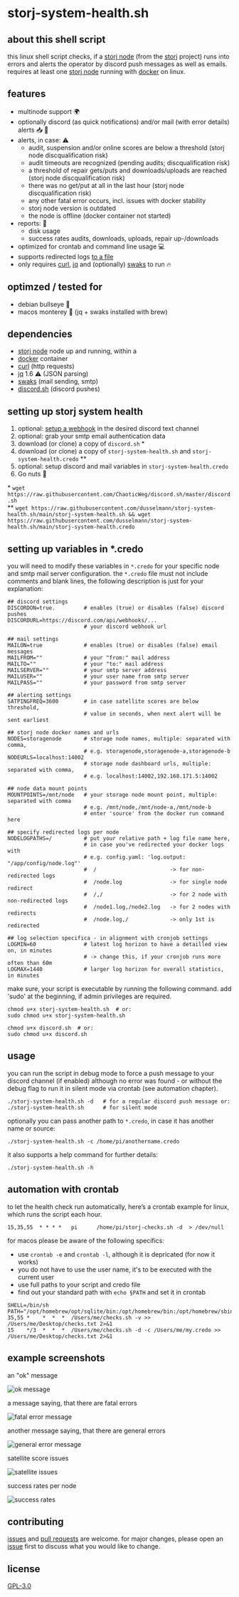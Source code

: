 # storj-system-health.sh

## about this shell script
this linux shell script checks, if a [storj node][storagenode] (from the [storj][storj] project) runs into errors and alerts the operator by discord push messages as well as emails. requires at least one [storj node][storagenode] running with [docker][docker] on linux.

## features
* multinode support 🌍
* optionally discord (as quick notifications) and/or mail (with error details) alerts 📥 🔔
* alerts, in case: ⚠️
  * audit, suspension and/or online scores are below a threshold (storj node discqualification risk)
  * audit timeouts are recognized (pending audits; discqualification risk) 
  * a threshold of repair gets/puts and downloads/uploads are reached (storj node discqualification risk)
  * there was no get/put at all in the last hour (storj node discqualification risk)
  * any other fatal error occurs, incl. issues with docker stability
  * storj node version is outdated
  * the node is offline (docker container not started)
* reports: 📰
  * disk usage
  * success rates audits, downloads, uploads, repair up-/downloads
* optimized for crontab and command line usage 💻
* supports redirected logs [to a file][log_redirect]
* only requires [curl][curl], [jq][jq] and (optionally) [swaks][swaks] to run 🔥 

## optimzed / tested for
- debian bullseye 🐧
- macos monterey 🍎 (jq + swaks installed with brew)

## dependencies
- [storj node][storagenode] node up and running, within a 
- [docker][docker] container
- [curl][curl] (http requests)
- [jq][jq] 1.6 ⚠️ (JSON parsing)
- [swaks][swaks] (mail sending, smtp)
- [discord.sh][discord.sh] (discord pushes)

## setting up storj system health
1. optional: [setup a webhook][webhook] in the desired discord text channel
2. optional: grab your smtp email authentication data
3. download (or clone) a copy of `discord.sh` *
4. download (or clone) a copy of `storj-system-health.sh` and `storj-system-health.credo` **
5. optional: setup discord and mail variables in `storj-system-health.credo`
6. Go nuts 🚀

\* `wget https://raw.githubusercontent.com/ChaoticWeg/discord.sh/master/discord.sh` <br/>
\*\* `wget https://raw.githubusercontent.com/dusselmann/storj-system-health.sh/main/storj-system-health.sh && wget https://raw.githubusercontent.com/dusselmann/storj-system-health.sh/main/storj-system-health.credo`

## setting up variables in *.credo
you will need to modify these variables in `*.credo` for your specific node and smtp mail server configuration. the `*.credo` file must not include comments and blank lines, the following description is just for your explanation:
```
## discord settings
DISCORDON=true.         # enables (true) or disables (false) discord pushes
DISCORDURL=https://discord.com/api/webhooks/...
                        # your discord webhook url

## mail settings
MAILON=true             # enables (true) or disables (false) email messages
MAILFROM=""             # your "from:" mail address
MAILTO=""               # your "to:" mail address
MAILSERVER=""           # your smtp server address
MAILUSER=""             # your user name from smtp server
MAILPASS=""             # your password from smtp server

## alerting settings
SATPINGFREQ=3600        # in case satellite scores are below threshold, 
                        # value in seconds, when next alert will be sent earliest
                        
## storj node docker names and urls
NODES=storagenode       # storage node names, multiple: separated with comma, 
                        # e.g. storagenode,storagenode-a,storagenode-b
NODEURLS=localhost:14002
                        # storage node dashboard urls, multiple: separated with comma, 
                        # e.g. localhost:14002,192.168.171.5:14002

## node data mount points
MOUNTPOINTS=/mnt/node   # your storage node mount point, multiple: separated with comma
                        # e.g. /mnt/node,/mnt/node-a,/mnt/node-b
                        # enter 'source' from the docker run command here

## specify redirected logs per node
NODELOGPATHS=/          # put your relative path + log file name here,
                        # in case you've redirected your docker logs with
                        # e.g. config.yaml: 'log.output: "/app/config/node.log"'
                        #  /                       -> for non-redirected logs
                        #  /node.log               -> for single node redirect
                        #  /,/                     -> for 2 node with non-redirected logs
                        #  /node1.log,/node2.log   -> for 2 nodes with redirects
                        #  /node.log,/             -> only 1st is redirected

## log selection specifica - in alignment with cronjob settings
LOGMIN=60               # latest log horizon to have a detailled view on, in minutes
                        # -> change this, if your cronjob runs more often than 60m
LOGMAX=1440             # larger log horizon for overall statistics, in minutes
```

make sure, your script is executable by running the following command. add 'sudo' at the beginning, if admin privileges are required. 
```
chmod u+x storj-system-health.sh  # or:
sudo chmod u+x storj-system-health.sh

chmod u+x discord.sh  # or:
sudo chmod u+x discord.sh
```

## usage

you can run the script in debug mode to force a push message to your discord channel (if enabled) although no error was found - or without the debug flag to run it in silent mode via crontab (see automation chapter).

```
./storj-system-health.sh -d   # for a regular discord push message or:
./storj-system-health.sh      # for silent mode
```

optionally you can pass another path to `*.credo`, in case it has another name or source:

```
./storj-system-health.sh -c /home/pi/anothername.credo
```

it also supports a help command for further details:

```
./storj-system-health.sh -h
```

## automation with crontab
to let the health check run automatically, here’s a crontab example for linux, which runs the script each hour.
```
15,35,55  * * * *   pi      /home/pi/storj-checks.sh -d  > /dev/null
```

for macos please be aware of the following specifics:
* use `crontab -e` and `crontab -l`, although it is depricated (for now it works)
* you do not have to use the user name, it's to be executed with the current user
* use full paths to your script and credo file
* find out your standard path with `echo §PATH` and set it in crontab
```
SHELL=/bin/sh
PATH="/opt/homebrew/opt/sqlite/bin:/opt/homebrew/bin:/opt/homebrew/sbin:/usr/local/bin:/usr/bin:/bin:/usr/sbin:/sbin"
35,55 *    *  *  *  /Users/me/checks.sh -v >> /Users/me/Desktop/checks.txt 2>&1
15    */3  *  *  *  /Users/me/checks.sh -d -c /Users/me/my.credo >> /Users/me/Desktop/checks.txt 2>&1
```

## example screenshots

an "ok" message

![ok message](/examples/discord-example-all-fine.jpg)

a message saying, that there are fatal errors

![fatal error message](/examples/discord-example-fatal-error.jpg)

another message saying, that there are general errors

![general error message](/examples/discord-example-general-error.jpg)

satellite score issues

![satellite issues](/examples/discord-example-satellite-scores.jpg)

success rates per node

![success rates](/examples/discord-example-success-rates.jpg)


## contributing

[issues](https://github.com/dusselmann/storj-system-health.sh/issues) and [pull requests](https://github.com/dusselmann/storj-system-health.sh/pulls) are welcome. for major changes, please open an [issue](https://github.com/dusselmann/storj-system-health.sh/issues) first to discuss what you would like to change.

## license

[GPL-3.0](https://www.gnu.org/licenses/gpl-3.0.en.html)


<!-- Programs -->
[discord.sh]: https://github.com/ChaoticWeg/discord.sh
[successrates.sh]: https://github.com/ReneSmeekes/storj_success_rate
[curl]: https://curl.haxx.se/
[jq]: https://stedolan.github.io/jq/
[storj]: https://www.storj.io
[docker]: https://github.com/docker
[swaks]: https://github.com/jetmore/swaks
[storagenode]: https://www.storj.io/node
[log_redirect]: https://docs.storj.io/node/resources/faq/redirect-logs
<!-- Documentation -->
[webhook]: https://support.discordapp.com/hc/en-us/articles/228383668-Intro-to-Webhooks
